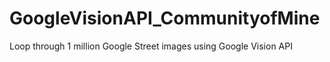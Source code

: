 # GoogleVisionAPI_CommunityofMine
Loop through 1 million Google Street images using Google Vision API 

